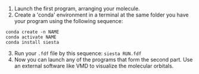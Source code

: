 1. Launch the first program, arranging your molecule.
2. Create a 'conda' environment in a terminal at the same folder you have your program using the following sequence:
```
conda create -n NAME
conda activate NAME
conda install siesta
```
3. Run your ``.fdf`` file by this sequence: ``siesta RUN.fdf``
4. Now you can launch any of the programs that form the second part. Use an external software like VMD to visualize the molecular orbitals.

